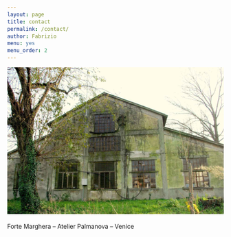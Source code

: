```yaml
---
layout: page
title: contact
permalink: /contact/
author: Fabrizio
menu: yes
menu_order: 2
---
```


![Alt text](/images/contact_foto_low.jpg "Terra_1")  
<br>
Forte Marghera – Atelier Palmanova – Venice
